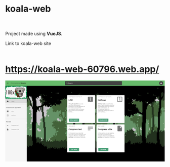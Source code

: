 # koala-web <br> <br>

Project made using **VueJS**. <br>

Link to koala-web site <br> <br>

# https://koala-web-60796.web.app/

![alt text](https://raw.githubusercontent.com/MadKirbyLV/koala-web/master/koala-screenshot.JPG)
